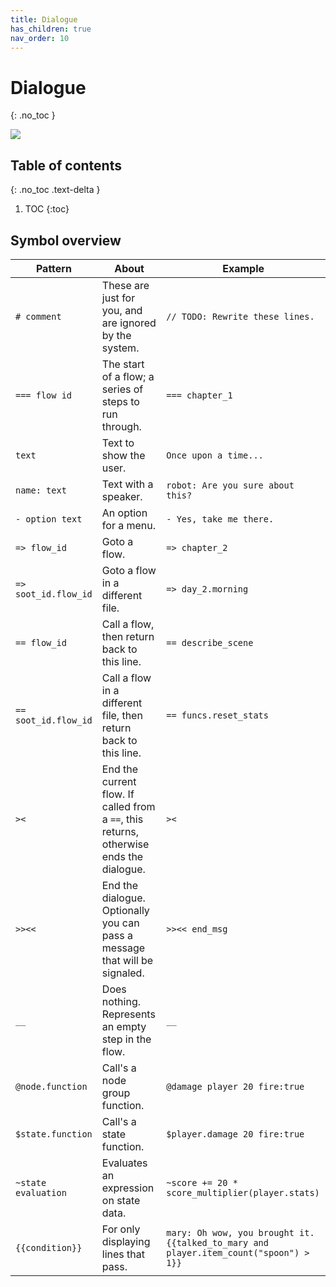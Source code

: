 ```yaml
---
title: Dialogue
has_children: true
nav_order: 10
---
```


# Dialogue
{: .no_toc }

![](highlighter.png)

## Table of contents

{: .no_toc .text-delta }

1. TOC
{:toc}

## Symbol overview

<!-- {% raw %} -->
|Pattern|About|Example|
|-----|-----|-------|
|`# comment`|These are just for you, and are ignored by the system.|`// TODO: Rewrite these lines.`|
|`=== flow id`|The start of a flow; a series of steps to run through.|`=== chapter_1`|
|`text`|Text to show the user.|`Once upon a time...`|
|`name: text`|Text with a speaker.|`robot: Are you sure about this?`|
|`- option text`|An option for a menu.|`- Yes, take me there.`|
|`=> flow_id`|Goto a flow.|`=> chapter_2`|
|`=> soot_id.flow_id`|Goto a flow in a different file.|`=> day_2.morning`|
|`== flow_id`|Call a flow, then return back to this line.|`== describe_scene`|
|`== soot_id.flow_id`|Call a flow in a different file, then return back to this line.|`== funcs.reset_stats`|
|`><`|End the current flow. If called from a `==`, this returns, otherwise ends the dialogue.|`><`|
|`>><<`|End the dialogue. Optionally you can pass a message that will be signaled.|`>><< end_msg`|
|`__`|Does nothing. Represents an empty step in the flow.|`__`|
|`@node.function`|Call's a node group function.|`@damage player 20 fire:true`|
|`$state.function`|Call's a state function.|`$player.damage 20 fire:true`|
|`~state evaluation`|Evaluates an expression on state data.|`~score += 20 * score_multiplier(player.stats)`
|`{{condition}}`|For only displaying lines that pass.|`mary: Oh wow, you brought it. {{talked_to_mary and player.item_count("spoon") > 1}}`|
<!-- {% endraw %} -->
